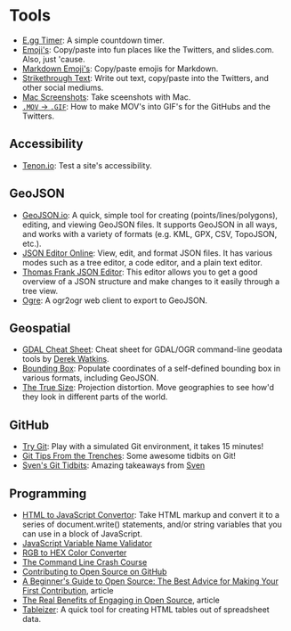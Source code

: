 # Tools

* [E.gg Timer](http://e.ggtimer.com): A simple countdown timer.
* [Emoji's](http://getemoji.com): Copy/paste into fun places like the Twitters, and slides.com. Also, just 'cause.
* [Markdown Emoji's](http://www.emoji-cheat-sheet.com): Copy/paste emojis for Markdown.
* [Strikethrough Text](http://manytools.org/facebook-twitter/strikethrough-text): Write out text, copy/paste into the Twitters, and other social mediums.
* [Mac Screenshots](https://support.apple.com/en-us/HT201361): Take sceenshots with Mac.
* [`.MOV` → `.GIF`](https://gist.github.com/dergachev/4627207): How to make MOV's into GIF's for the GitHubs and the Twitters.

## Accessibility
* [Tenon.io](http://www.tenon.io): Test a site's accessibility.  

## GeoJSON
* [GeoJSON.io](http://geojson.io): A quick, simple tool for creating (points/lines/polygons), editing, and viewing GeoJSON files. It supports GeoJSON in all ways, and works with a variety of formats (e.g. KML, GPX, CSV, TopoJSON, etc.).  
* [JSON Editor Online](http://jsoneditoronline.org): View, edit, and format JSON files. It has various modes such as a tree editor, a code editor, and a plain text editor.  
* [Thomas Frank JSON Editor](http://www.thomasfrank.se/downloadableJS/JSONeditor_example.html): This editor allows you to get a good overview of a JSON structure and make changes to it easily through a tree view.
* [Ogre](http://ogre.adc4gis.com): A ogr2ogr web client to export to GeoJSON.

## Geospatial
* [GDAL Cheat Sheet](https://github.com/dwtkns/gdal-cheat-sheet): Cheat sheet for GDAL/OGR command-line geodata tools by [Derek Watkins](https://github.com/dwtkns).
* [Bounding Box](http://boundingbox.klokantech.com): Populate coordinates of a self-defined bounding box in various formats, including GeoJSON.
* [The True Size](http://thetruesize.com): Projection distortion. Move geographies to see how'd they look in different parts of the world.

## GitHub
* [Try Git](https://try.github.io): Play with a simulated Git environment, it takes 15 minutes!
* [Git Tips From the Trenches](https://ochronus.com/git-tips-from-the-trenches): Some awesome tidbits on Git!
* [Sven's Git Tidbits](https://gist.github.com/hofmannsven/6814451): Amazing takeaways from [Sven](http://www.github.com/hofmannsven)

## Programming
* [HTML to JavaScript Convertor](http://accessify.com/tools-and-wizards/developer-tools/html-javascript-convertor): Take HTML markup and convert it to a series of document.write() statements, and/or string variables that you can use in a block of JavaScript.
* [JavaScript Variable Name Validator](https://mothereff.in/js-variables)
* [RGB to HEX Color Converter](http://www.javascripter.net/faq/rgbtohex.htm)
* [The Command Line Crash Course](http://cli.learncodethehardway.org/book)
* [Contributing to Open Source on GitHub](https://guides.github.com/activities/contributing-to-open-source)  
* [A Beginner's Guide to Open Source: The Best Advice for Making Your First Contribution](http://www.erikaheidi.com/blog/a-beginners-guide-to-open-source-making-your-first-contribution), article    
* [The Real Benefits of Engaging in Open Source](http://www.erikaheidi.com/blog/the-real-benefits-of-engaging-in-open-source), article    
* [Tableizer](http://tableizer.journalistopia.com): A quick tool for creating HTML tables out of spreadsheet data.
